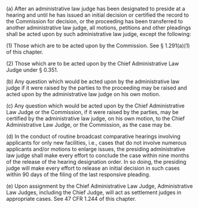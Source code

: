 (a) After an administrative law judge has been designated to preside at a hearing and until he has issued an initial decision or certified the record to the Commission for decision, or the proceeding has been transferred to another administrative law judge, all motions, petitions and other pleadings shall be acted upon by such administrative law judge, except the following:

(1) Those which are to be acted upon by the Commission. See § 1.291(a)(1) of this chapter.
                

(2) Those which are to be acted upon by the Chief Administrative Law Judge under § 0.351.

(b) Any question which would be acted upon by the administrative law judge if it were raised by the parties to the proceeding may be raised and acted upon by the administrative law judge on his own motion.

(c) Any question which would be acted upon by the Chief Administrative Law Judge or the Commission, if it were raised by the parties, may be certified by the administrative law judge, on his own motion, to the Chief Administrative Law Judge, or the Commission, as the case may be.

(d) In the conduct of routine broadcast comparative hearings involving applicants for only new facilities, i.e., cases that do not involve numerous applicants and/or motions to enlarge issues, the presiding administrative law judge shall make every effort to conclude the case within nine months of the release of the hearing designation order. In so doing, the presiding judge will make every effort to release an initial decision in such cases within 90 days of the filing of the last responsive pleading.

(e) Upon assignment by the Chief Administrative Law Judge, Administrative Law Judges, including the Chief Judge, will act as settlement judges in appropriate cases. See 47 CFR 1.244 of this chapter.

